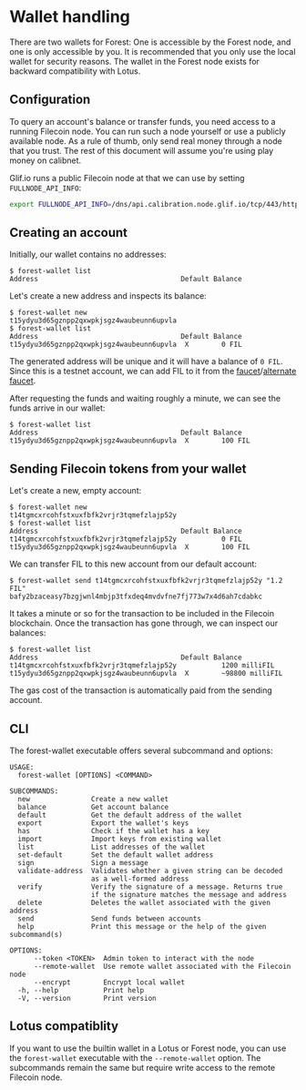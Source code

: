 # Wallet handling

There are two wallets for Forest: One is accessible by the Forest node, and one
is only accessible by you. It is recommended that you only use the local wallet
for security reasons. The wallet in the Forest node exists for backward
compatibility with Lotus.

## Configuration

To query an account's balance or transfer funds, you need access to a running
Filecoin node. You can run such a node yourself or use a publicly available
node. As a rule of thumb, only send real money through a node that you trust.
The rest of this document will assume you're using play money on calibnet.

Glif.io runs a public Filecoin node at that we can use by setting
`FULLNODE_API_INFO`:

```bash
export FULLNODE_API_INFO=/dns/api.calibration.node.glif.io/tcp/443/https
```

## Creating an account

Initially, our wallet contains no addresses:

```
$ forest-wallet list
Address                                   Default Balance
```

Let's create a new address and inspects its balance:

```
$ forest-wallet new
t15ydyu3d65gznpp2qxwpkjsgz4waubeunn6upvla
$ forest-wallet list
Address                                   Default Balance
t15ydyu3d65gznpp2qxwpkjsgz4waubeunn6upvla  X        0 FIL
```

The generated address will be unique and it will have a balance of `0 FIL`.
Since this is a testnet account, we can add FIL to it from the
[faucet](https://faucet.calibnet.chainsafe-fil.io/funds.html)/[alternate faucet](https://faucet.triangleplatform.com/filecoin/calibration).

After requesting the funds and waiting roughly a minute, we can see the funds
arrive in our wallet:

```
$ forest-wallet list
Address                                   Default Balance
t15ydyu3d65gznpp2qxwpkjsgz4waubeunn6upvla  X        100 FIL
```

## Sending Filecoin tokens from your wallet

Let's create a new, empty account:

```
$ forest-wallet new
t14tgmcxrcohfstxuxfbfk2vrjr3tqmefzlajp52y
$ forest-wallet list
Address                                   Default Balance
t14tgmcxrcohfstxuxfbfk2vrjr3tqmefzlajp52y           0 FIL
t15ydyu3d65gznpp2qxwpkjsgz4waubeunn6upvla  X        100 FIL
```

We can transfer FIL to this new account from our default account:

```
$ forest-wallet send t14tgmcxrcohfstxuxfbfk2vrjr3tqmefzlajp52y "1.2 FIL"
bafy2bzaceasy7bzgjwnl4mbjp3tfxdeq4mvdvfne7fj773w7x4d6ah7cdabkc
```

It takes a minute or so for the transaction to be included in the Filecoin
blockchain. Once the transaction has gone through, we can inspect our balances:

```
$ forest-wallet list
Address                                   Default Balance
t14tgmcxrcohfstxuxfbfk2vrjr3tqmefzlajp52y           1200 milliFIL
t15ydyu3d65gznpp2qxwpkjsgz4waubeunn6upvla  X        ~98800 milliFIL
```

The gas cost of the transaction is automatically paid from the sending account.

## CLI

The forest-wallet executable offers several subcommand and options:

```
USAGE:
  forest-wallet [OPTIONS] <COMMAND>

SUBCOMMANDS:
  new               Create a new wallet
  balance           Get account balance
  default           Get the default address of the wallet
  export            Export the wallet's keys
  has               Check if the wallet has a key
  import            Import keys from existing wallet
  list              List addresses of the wallet
  set-default       Set the default wallet address
  sign              Sign a message
  validate-address  Validates whether a given string can be decoded
                    as a well-formed address
  verify            Verify the signature of a message. Returns true
                    if the signature matches the message and address
  delete            Deletes the wallet associated with the given address
  send              Send funds between accounts
  help              Print this message or the help of the given subcommand(s)

OPTIONS:
      --token <TOKEN>  Admin token to interact with the node
      --remote-wallet  Use remote wallet associated with the Filecoin node
      --encrypt        Encrypt local wallet
  -h, --help           Print help
  -V, --version        Print version
```

## Lotus compatiblity

If you want to use the builtin wallet in a Lotus or Forest node, you can use the
`forest-wallet` executable with the `--remote-wallet` option. The subcommands
remain the same but require write access to the remote Filecoin node.
